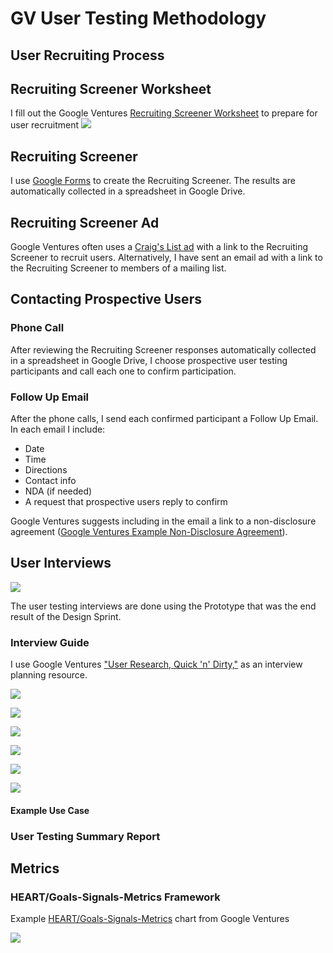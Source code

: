 # GV User Testing Methodology

## User Recruiting Process

## Recruiting Screener Worksheet

I fill out the Google Ventures [Recruiting Screener Worksheet](http://www.gv.com/wp-content/uploads/2014/07/Google-Ventures-Research-Sprint-Screener-Worksheet.pdf) to prepare for user recruitment
![](google-ventures-images/recruiting-screener-worksheet.jpg)

## Recruiting Screener
I use [Google Forms](https://support.google.com/docs/answer/87809?hl=en) to create the Recruiting Screener. The results are automatically collected in a spreadsheet in Google Drive. 

## Recruiting Screener Ad
Google Ventures often uses a [Craig's List ad](http://www.gv.com/wp-content/uploads/2014/07/Google-Ventures-Research-Sprint-Sample-Craigslist-ad.png) with a link to the Recruiting Screener to recruit users. Alternatively, I have sent an email ad with a link to the Recruiting Screener to members of a mailing list.

## Contacting Prospective Users

### Phone Call
After reviewing the Recruiting Screener responses automatically collected in a spreadsheet in Google Drive, I choose prospective user testing participants and call each one to confirm participation. 

### Follow Up Email

After the phone calls, I send each confirmed participant a Follow Up Email. In each email I include:

* Date
* Time
* Directions
* Contact info
* NDA (if needed)
* A request that prospective users reply to confirm

Google Ventures suggests including in the email a link to a non-disclosure agreement ([Google Ventures Example Non-Disclosure Agreement](http://www.gv.com/wp-content/uploads/2014/07/Google-Ventures-Research-Sprint-Sample-NDA.pdf)). 

## User Interviews

![](google-ventures-images/do-not-disturb-sign.jpg)

The user testing interviews are done using the Prototype that was the end result of the Design Sprint. 

### Interview Guide 

I use Google Ventures ["User Research, Quick 'n' Dirty,"](http://www.gv.com/wp-content/uploads/2013/02/User-Research-Workshop_Google-Ventures_Feb2013.pdf) as an interview planning resource.

![](google-ventures-images/interview-worksheet-1.jpg)

![](google-ventures-images/interview-worksheet-2.jpg)

![](google-ventures-images/interview-worksheet-3.jpg)

![](google-ventures-images/interview-worksheet-4.jpg)

![](google-ventures-images/interview-worksheet-5.jpg)

![](google-ventures-images/interview-worksheet-6.jpg)

#### Example Use Case

### User Testing Summary Report

## Metrics

### HEART/Goals-Signals-Metrics Framework

Example [HEART/Goals-Signals-Metrics](https://www.gv.com/lib/how-to-choose-the-right-ux-metrics-for-your-product) chart from Google Ventures

![](google-ventures-images/heart-goals-signals-metrics.jpg)

